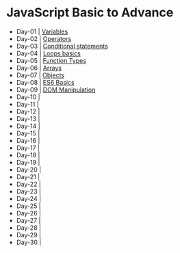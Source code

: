 # JavaScript Basic to Advance

- Day-01 | [Variables](https://github.com/princebansal7/JavaScript-30-days/blob/main/Day-01/variables.js)
- Day-02 | [Operators](https://github.com/princebansal7/JavaScript-30-days/tree/main/Day-02)
- Day-03 | [Conditional statements](https://github.com/princebansal7/JavaScript-30-days/tree/main/Day-03)
- Day-04 | [Loops basics](https://github.com/princebansal7/JavaScript-30-days/tree/main/Day-04)
- Day-05 | [Function Types](https://github.com/princebansal7/JavaScript-30-days/tree/main/Day-05)
- Day-06 | [Arrays](https://github.com/princebansal7/JavaScript-30-days/tree/main/Day-06)
- Day-07 | [Objects](https://github.com/princebansal7/JavaScript-30-days/blob/main/Day-07/objects.js)
- Day-08 | [ES6 Basics](https://github.com/princebansal7/JavaScript-30-days/blob/main/Day-08/es6.js)
- Day-09 | [DOM Manipulation](https://github.com/princebansal7/JavaScript-30-days/blob/main/Day-09/dom-manipulation.html)
- Day-10 | 
- Day-11 | 
- Day-12 | 
- Day-13 | 
- Day-14 | 
- Day-15 | 
- Day-16 | 
- Day-17 | 
- Day-18 | 
- Day-19 | 
- Day-20 | 
- Day-21 | 
- Day-22 | 
- Day-23 | 
- Day-24 | 
- Day-25 | 
- Day-26 | 
- Day-27 | 
- Day-28 | 
- Day-29 | 
- Day-30 | 